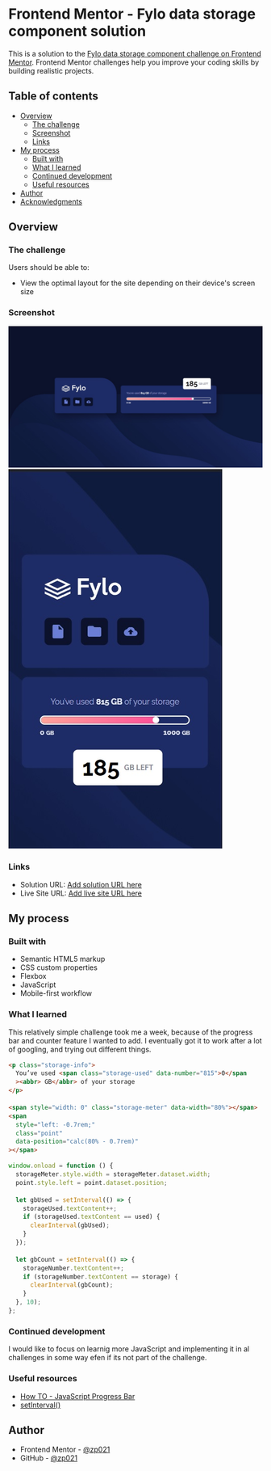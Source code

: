 # Frontend Mentor - Fylo data storage component solution

This is a solution to the [Fylo data storage component challenge on Frontend Mentor](https://www.frontendmentor.io/challenges/fylo-data-storage-component-1dZPRbV5n). Frontend Mentor challenges help you improve your coding skills by building realistic projects.

## Table of contents

- [Overview](#overview)
  - [The challenge](#the-challenge)
  - [Screenshot](#screenshot)
  - [Links](#links)
- [My process](#my-process)
  - [Built with](#built-with)
  - [What I learned](#what-i-learned)
  - [Continued development](#continued-development)
  - [Useful resources](#useful-resources)
- [Author](#author)
- [Acknowledgments](#acknowledgments)

## Overview

### The challenge

Users should be able to:

- View the optimal layout for the site depending on their device's screen size

### Screenshot

![](./desktop.jpg)
![](./mobile.jpg)

### Links

- Solution URL: [Add solution URL here](https://your-solution-url.com)
- Live Site URL: [Add live site URL here](https://your-live-site-url.com)

## My process

### Built with

- Semantic HTML5 markup
- CSS custom properties
- Flexbox
- JavaScript
- Mobile-first workflow

### What I learned

This relatively simple challenge took me a week, because of the progress bar and counter feature I wanted to add. I eventually got it to work after a lot of googling, and trying out different things.

```html
<p class="storage-info">
  You’ve used <span class="storage-used" data-number="815">0</span
  ><abbr> GB</abbr> of your storage
</p>

<span style="width: 0" class="storage-meter" data-width="80%"></span>
<span
  style="left: -0.7rem;"
  class="point"
  data-position="calc(80% - 0.7rem)"
></span>
```

```js
window.onload = function () {
  storageMeter.style.width = storageMeter.dataset.width;
  point.style.left = point.dataset.position;

  let gbUsed = setInterval(() => {
    storageUsed.textContent++;
    if (storageUsed.textContent == used) {
      clearInterval(gbUsed);
    }
  });

  let gbCount = setInterval(() => {
    storageNumber.textContent++;
    if (storageNumber.textContent == storage) {
      clearInterval(gbCount);
    }
  }, 10);
};
```

### Continued development

I would like to focus on learnig more JavaScript and implementing it in al challenges in some way efen if its not part of the challenge.

### Useful resources

- [How TO - JavaScript Progress Bar](https://www.w3schools.com/howto/howto_js_progressbar.asp)
- [setInterval()](https://developer.mozilla.org/en-US/docs/Web/API/setIntervalp)

## Author

- Frontend Mentor - [@zp021](https://www.frontendmentor.io/profile/zp021)
- GitHub - [@zp021](https://github.com/zp021)
